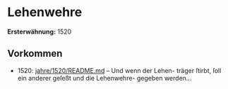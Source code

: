 # Lehenwehre

**Ersterwähnung:** 1520

## Vorkommen
- 1520: [jahre/1520/README.md](../jahre/1520/README.md) – Und wenn der Lehen-
träger ſtirbt, ſoll ein anderer geſeßt und die Lehenwehre-
gegeben werden...
